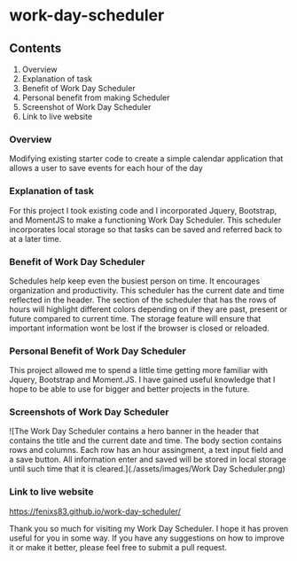 # work-day-scheduler

## Contents
1. Overview
2. Explanation of task
3. Benefit of Work Day Scheduler
4. Personal benefit from making Scheduler
5. Screenshot of Work Day Scheduler
6. Link to live website

### Overview
Modifying existing starter code to create a simple calendar application that allows a user to save events for each hour of the day

### Explanation of task
For this project I took existing code and I incorporated Jquery, Bootstrap, and MomentJS to make a functioning Work Day Scheduler.  This scheduler incorporates local storage so that tasks can be saved and referred back to at a later time.  

### Benefit of Work Day Scheduler
Schedules help keep even the busiest person on time.  It encourages organization and productivity. This scheduler has the current date and time reflected in the header.  The section of the scheduler that has the rows of hours will highlight different colors depending on if they are past, present or future compared to current time. The storage feature will ensure that important information wont be lost if the browser is closed or reloaded.

### Personal Benefit of Work Day Scheduler
This project allowed me to spend a little time getting more familiar with Jquery, Bootstrap and Moment.JS.  I have gained useful knowledge that I hope to be able to use for bigger and better projects in the future. 

### Screenshots of Work Day Scheduler
![The Work Day Scheduler contains a hero banner in the header that contains the title and the current date and time.  The body section contains rows and columns. Each row has an hour assingment, a text input field and a save button.  All information enter and saved will be stored in local storage until such time that it is cleared.](./assets/images/Work Day Scheduler.png)

### Link to live website
https://fenixs83.github.io/work-day-scheduler/


Thank you so much for visiting my Work Day Scheduler.  I hope it has proven useful for you in some way.  If you have any suggestions on how to improve it or make it better, please feel free to submit a pull request. 













